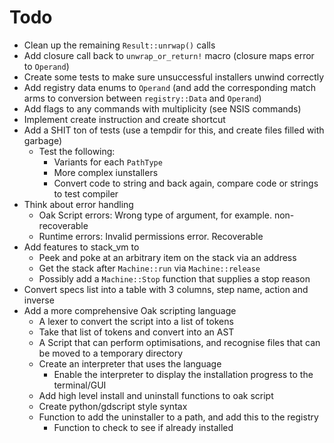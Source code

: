 # Todo

- Clean up the remaining `Result::unrwap()` calls
- Add closure call back to `unwrap_or_return!` macro (closure maps error to `Operand`)
- Create some tests to make sure unsuccessful installers unwind correctly
- Add registry data enums to `Operand` (and add the corresponding match arms to conversion between `registry::Data` and `Operand`)
- Add flags to any commands with multiplicity (see NSIS commands)
- Implement create instruction and create shortcut
- Add a SHIT ton of tests (use a tempdir for this, and create files filled with garbage)
  - Test the following:
    - Variants for each `PathType`
    - More complex iunstallers
    - Convert code to string and back again, compare code or strings to test compiler
- Think about error handling
  - Oak Script errors: Wrong type of argument, for example. non-recoverable
  - Runtime errors: Invalid permissions error. Recoverable
- Add features to stack_vm to
  - Peek and poke at an arbitrary item on the stack via an address
  - Get the stack after `Machine::run` via `Machine::release`
  - Possibly add a `Machine::Stop` function that supplies a stop reason
- Convert specs list into a table with 3 columns, step name, action and inverse
- Add a more comprehensive Oak scripting language
  - A lexer to convert the script into a list of tokens
  - Take that list of tokens and convert into an AST
  - A Script that can perform optimisations, and recognise files that can be moved to a temporary directory
  - Create an interpreter that uses the language
    - Enable the interpreter to display the installation progress to the terminal/GUI
  - Add high level install and uninstall functions to oak script
  - Create python/gdscript style syntax
  - Function to add the uninstaller to a path, and add this to the registry
    - Function to check to see if already installed
